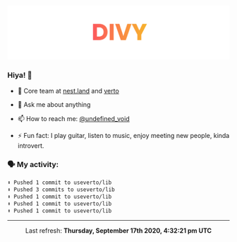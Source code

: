 
![](https://github.com/divy-work/divy-work/raw/master/assets/divy.png)

### Hiya! 👋

- 🔭 Core team at [nest.land](https://github.com/nestdotland/nest.land) and [verto](https://github.com/useverto/verto)

- 💬 Ask me about anything

- 📫 How to reach me: [@undefined_void](https://instagram.com/divy.exe)

- ⚡ Fun fact: I play guitar, listen to music, enjoy meeting new people, kinda introvert.

### 🗣 My activity:

```
⬆️ Pushed 1 commit to useverto/lib
⬆️ Pushed 3 commits to useverto/lib
⬆️ Pushed 1 commit to useverto/lib
⬆️ Pushed 1 commit to useverto/lib
⬆️ Pushed 1 commit to useverto/lib
```

------------
<p align="center">Last refresh: <b>Thursday, September 17th 2020, 4:32:21 pm UTC</b></p>
